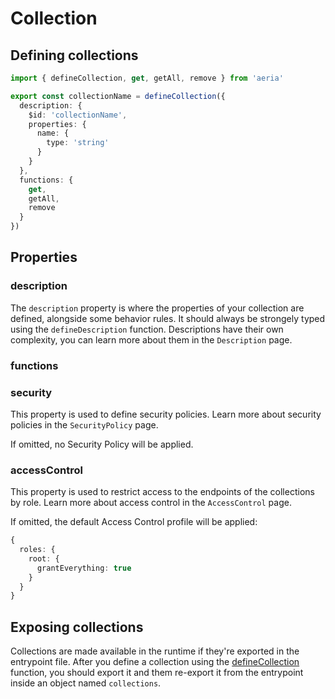 # Collection

## Defining collections

```typescript
import { defineCollection, get, getAll, remove } from 'aeria'

export const collectionName = defineCollection({
  description: {
    $id: 'collectionName',
    properties: {
      name: {
        type: 'string'
      }
    }
  },
  functions: {
    get,
    getAll,
    remove
  }
})
```

## Properties

### description <Badge type="tip" text="Description" />

The `description` property is where the properties of your collection are
defined, alongside some behavior rules. It should always be strongely typed
using the `defineDescription` function. Descriptions have their own complexity,
you can learn more about them in the `Description` page.

### functions <Badge type="tip" text="Record<string, (...args: any[]) => any>?" /> 

### security <Badge type="tip" text="SecurityPolicy?" /> 

This property is used to define security policies.
Learn more about security policies in the `SecurityPolicy` page.

If omitted, no Security Policy will be applied.

### accessControl <Badge type="tip" text="AccessControl?" />

This property is used to restrict access to the endpoints of the collections by role.
Learn more about access control in the `AccessControl` page.

If omitted, the default Access Control profile will be applied:

```typescript
{
  roles: {
    root: {
      grantEverything: true
    }
  }
}
```


## Exposing collections

Collections are made available in the runtime if they're exported in the
entrypoint file. After you define a collection using the
[defineCollection](/backend/define-collection) function, you should export it
and them re-export it from the entrypoint inside an object named `collections`.
